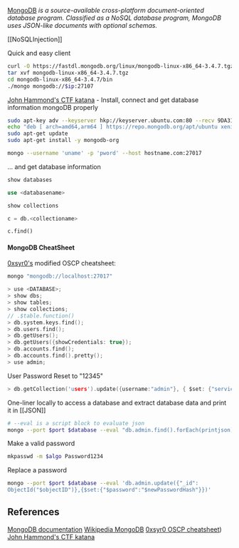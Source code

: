[MongoDB](https://en.wikipedia.org/wiki/MongoDB) *is a source-available cross-platform document-oriented database program. Classified as a NoSQL database program, MongoDB uses JSON-like documents with optional schemas.*

[[NoSQLInjection]]

Quick and easy client
```bash
curl -O https://fastdl.mongodb.org/linux/mongodb-linux-x86_64-3.4.7.tgz  
tar xvf mongodb-linux-x86_64-3.4.7.tgz  
cd mongodb-linux-x86_64-3.4.7/bin  
./mongo mongodb://$ip:27107
```


[John Hammond's CTF katana](https://github.com/JohnHammond/ctf-katana) - Install, connect and get database information mongoDB properly
```bash
sudo apt-key adv --keyserver hkp://keyserver.ubuntu.com:80 --recv 9DA31620334BD75D9DCB49F368818C72E52529D4
echo "deb [ arch=amd64,arm64 ] https://repo.mongodb.org/apt/ubuntu xenial/mongodb-org/4.0 multiverse" | sudo tee /etc/apt/sources.list.d/mongodb-org-4.0.list
sudo apt-get update
sudo apt-get install -y mongodb-org

mongo --username 'uname' -p 'pword' --host hostname.com:27017
```
... and get database information
```sql
show databases

use <databasename>

show collections

c = db.<collectioname>

c.find()
```

#### MongoDB CheatSheet

[0xsyr0's](https://github.com/0xsyr0/OSCP#mongodb) modified OSCP cheatsheet:

```c
mongo "mongodb://localhost:27017"
```

```c
> use <DATABASE>;
> show dbs;
> show tables;
> show collections;
// .$table.function()
> db.system.keys.find();
> db.users.find();
> db.getUsers();
> db.getUsers({showCredentials: true});
> db.accounts.find();
> db.accounts.find().pretty();
> use admin;
```

User Password Reset to "12345"
```c
> db.getCollection('users').update({username:"admin"}, { $set: {"services" : { "password" : {"bcrypt" : "$2a$10$n9CM8OgInDlwpvjLKLPML.eizXIzLlRtgCh3GRLafOdR9ldAUh/KG" } } } })
```

One-liner locally to access a database and extract database data and print it in [[JSON]]
```bash
# --eval is a script block to evaluate json
mongo --port $port $database --eval "db.admin.find().forEach(printjson);"
```

Make a valid password
```bash
mkpasswd -m $algo Password1234
```

Replace a password
```bash
mongo --port $port $database --eval 'db.admin.update({"_id":  
ObjectId("$objectID")},{$set:{"$password":"$newPasswordHash"}})'
```


## References

[MongoDB documentation](https://www.mongodb.com/docs/)
[Wikipedia MongoDB](https://en.wikipedia.org/wiki/MongoDB)
[0xsyr0 OSCP cheatsheet](https://github.com/0xsyr0/OSCP#mongodb))
[John Hammond's CTF katana](https://github.com/JohnHammond/ctf-katana) 